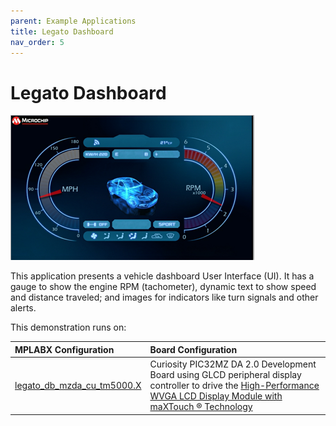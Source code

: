 ```yaml
---
parent: Example Applications
title: Legato Dashboard
nav_order: 5
---
```


# Legato Dashboard

![](./../../docs/html/legato_dashboard.png)

This application presents a vehicle dashboard User Interface (UI). It has a gauge to show the engine RPM (tachometer), dynamic text to show speed and distance traveled; and images for indicators like turn signals and other alerts.

This demonstration runs on:

|MPLABX Configuration|Board Configuration|
|:-------------------|:------------------|
|[legato\_db\_mzda\_cu\_tm5000.X](./firmware/legato_db_mzda_cu_tm5000.X/readme.md)|Curiosity PIC32MZ DA 2.0 Development Board using GLCD peripheral display controller to drive the [High-Performance WVGA LCD Display Module with maXTouch ® Technology](https://www.microchip.com/DevelopmentTools/ProductDetails/PartNO/AC320005-4)|


 
